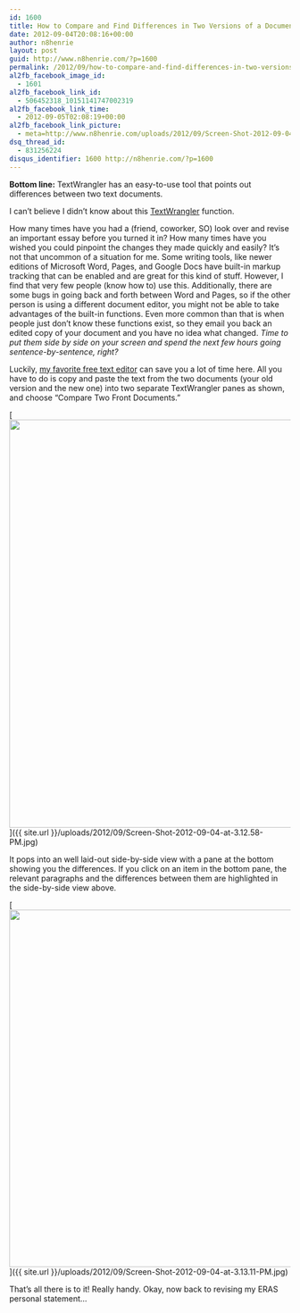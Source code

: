```yaml
---
id: 1600
title: How to Compare and Find Differences in Two Versions of a Document Using TextWrangler
date: 2012-09-04T20:08:16+00:00
author: n8henrie
layout: post
guid: http://www.n8henrie.com/?p=1600
permalink: /2012/09/how-to-compare-and-find-differences-in-two-versions-of-a-document-using-textwrangler/
al2fb_facebook_image_id:
  - 1601
al2fb_facebook_link_id:
  - 506452318_10151141747002319
al2fb_facebook_link_time:
  - 2012-09-05T02:08:19+00:00
al2fb_facebook_link_picture:
  - meta=http://www.n8henrie.com/uploads/2012/09/Screen-Shot-2012-09-04-at-3.13.11-PM-300x187.jpg
dsq_thread_id:
  - 831256224
disqus_identifier: 1600 http://n8henrie.com/?p=1600
---
```

**Bottom line:** TextWrangler has an easy-to-use tool that points out differences between two text documents.
  
<!--more-->

I can’t believe I didn’t know about this <a target="_blank" href="http://www.barebones.com/products/TextWrangler/">TextWrangler</a> function.

How many times have you had a (friend, coworker, SO) look over and revise an important essay before you turned it in? How many times have you wished you could pinpoint the changes they made quickly and easily? It’s not that uncommon of a situation for me. Some writing tools, like newer editions of Microsoft Word, Pages, and Google Docs have built-in markup tracking that can be enabled and are great for this kind of stuff. However, I find that very few people (know how to) use this. Additionally, there are some bugs in going back and forth between Word and Pages, so if the other person is using a different document editor, you might not be able to take advantages of the built-in functions. Even more common than that is when people just don’t know these functions exist, so they email you back an edited copy of your document and you have no idea what changed. _Time to put them side by side on your screen and spend the next few hours going sentence-by-sentence, right?_

Luckily, <a target="_blank" href="http://www.barebones.com/products/TextWrangler/">my favorite free text editor</a> can save you a lot of time here. All you have to do is copy and paste the text from the two documents (your old version and the new one) into two separate TextWrangler panes as shown, and choose “Compare Two Front Documents.” 

[<img src="{{ site.url }}/uploads/2012/09/Screen-Shot-2012-09-04-at-3.12.58-PM.jpg" alt="" title="Comparing Documents in TextWrangler" width="873" height="731" class="aligncenter size-full wp-image-1602" srcset="{{ site.url }}/uploads/2012/09/Screen-Shot-2012-09-04-at-3.12.58-PM.jpg 873w, http://n8henrie.com/uploads/2012/09/Screen-Shot-2012-09-04-at-3.12.58-PM-300x251.jpg 300w" sizes="(max-width: 873px) 100vw, 873px" />]({{ site.url }}/uploads/2012/09/Screen-Shot-2012-09-04-at-3.12.58-PM.jpg) 

It pops into an well laid-out side-by-side view with a pane at the bottom showing you the differences. If you click on an item in the bottom pane, the relevant paragraphs and the differences between them are highlighted in the side-by-side view above.

[<img src="{{ site.url }}/uploads/2012/09/Screen-Shot-2012-09-04-at-3.13.11-PM-1024x640.jpg" alt="" title="Side-by-side comparison view in TextWrangler" width="1024" height="640" class="aligncenter size-large wp-image-1601" srcset="{{ site.url }}/uploads/2012/09/Screen-Shot-2012-09-04-at-3.13.11-PM-1024x640.jpg 1024w, http://n8henrie.com/uploads/2012/09/Screen-Shot-2012-09-04-at-3.13.11-PM-300x187.jpg 300w, http://n8henrie.com/uploads/2012/09/Screen-Shot-2012-09-04-at-3.13.11-PM.jpg 1280w" sizes="(max-width: 1024px) 100vw, 1024px" />]({{ site.url }}/uploads/2012/09/Screen-Shot-2012-09-04-at-3.13.11-PM.jpg) 

That’s all there is to it! Really handy. Okay, now back to revising my ERAS personal statement…